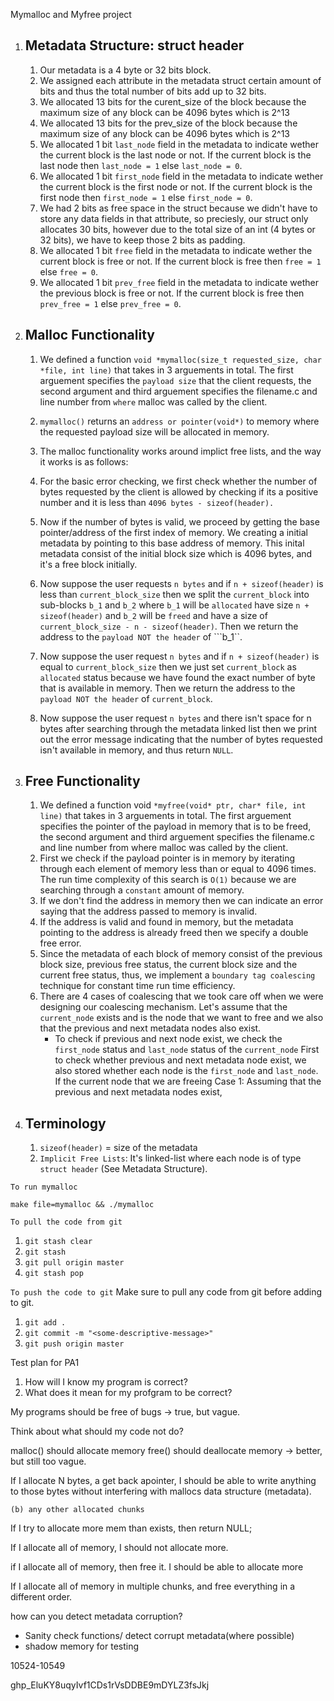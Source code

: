 Mymalloc and Myfree project

1. ## Metadata Structure: struct header
    1. Our metadata is a 4 byte or 32 bits block.
    2. We assigned each attribute in the metadata struct certain amount of bits and thus the total number of bits add
    up to 32 bits.
    3. We allocated 13 bits for the curent_size of the block because the maximum size of any block can be 4096 bytes which is 2^13
    4. We allocated 13 bits for the prev_size of the block because the maximum size of any block can be 4096 bytes which is 2^13
    5. We allocated 1 bit ```last_node``` field in the metadata to indicate wether the current block is the last node or not. If the current block is the last node then ```last_node = 1``` else ```last_node = 0```.
    6. We allocated 1 bit ```first_node``` field in the metadata to indicate wether the current block is the first node or not. If the current block is the first node then ```first_node = 1``` else ```first_node = 0```.
    7. We had 2 bits as free space in the struct because we didn't have to store any data fields in that attribute, so preciesly, our struct only allocates 30 bits, however due to the total size of an int (4 bytes or 32 bits), we have to keep those 2 bits as padding.
    8. We allocated 1 bit ```free``` field in the metadata to indicate wether the current block is free or not. If the current block is free then ```free = 1``` else ```free = 0```.
    9. We allocated 1 bit ```prev_free``` field in the metadata to indicate wether the previous block is free or not. If the current block is free then ```prev_free = 1``` else ```prev_free = 0```.

2. ## Malloc Functionality
    1. We defined a function ```void *mymalloc(size_t requested_size, char *file, int line)``` that takes in 3 arguements in total. The first arguement specifies the ```payload size``` that the client requests, the second argument and third arguement specifies the filename.c and line number from ```where``` malloc was called by the client. 
    2. ```mymalloc()``` returns an ```address or pointer(void*)``` to memory where the requested payload size will be allocated in memory.
    3. The malloc functionality works around implict free lists, and the way it works is as follows:

    4. For the basic error checking, we first check whether the number of bytes requested by the client is allowed by checking if its a positive number and it is less than ```4096 bytes - sizeof(header).```
    5. Now if the number of bytes is valid, we proceed by getting the base pointer/address of the first index of memory. We creating a initial metadata by pointing to this base address of memory. This inital metadata consist of the initial block size which is 4096 bytes, and it's a free block initially.
    6. Now suppose the user requests ```n bytes``` and if ```n + sizeof(header)``` is less than ```current_block_size``` then we split the ```current_block``` into sub-blocks ``b_1`` and ``b_2`` where ```b_1``` will be ```allocated``` have size ```n + sizeof(header)``` and ```b_2``` will be ```freed``` and have a size of ```current_block_size - n - sizeof(header)```. Then we return the address to the  ```payload NOT the header``` of ```b_1``.
    7. Now suppose the user request ```n bytes``` and if ```n + sizeof(header)``` is equal to ```current_block_size``` then we just set ```current_block``` as ```allocated``` status because we have found the exact number of byte that is available in memory. Then we return the address to the ```payload NOT the header``` of ```current_block```.
    8. Now suppose the user request ```n bytes``` and there isn't space for n bytes after searching through the metadata linked list then we print out the error message indicating that the number of bytes requested isn't available in memory, and thus return ```NULL```.

3. ## Free Functionality
    1. We defined a function void ```*myfree(void* ptr, char* file, int line)``` that takes in 3 arguements in total. The first arguement specifies the pointer of the payload in memory that is to be freed, the second argument and third arguement specifies the filename.c and line number from where malloc was called by the client.
    2. First we check if the payload pointer is in memory by iterating through each element of memory less than or equal to 4096 times. The run time complexity of this search is ```O(1)``` because we are searching through a ```constant``` amount of memory. 
    3. If we don't find the address in memory then we can indicate an error saying that the address passed to memory is invalid.
    4. If the address is valid and found in memory, but the metadata pointing to the address is already freed then we specify a double free error.
    6. Since the metadata of each block of memory consist of the previous block size, previous free status, the current block size and the current free status, thus, we implement a ```boundary tag coalescing``` technique for constant time run time efficiency. 
    7. There are 4 cases of coalescing that we took care off when we were designing our coalescing mechanism. Let's assume that the ```current_node``` exists and is the node that we want to free and we also that the previous and next metadata nodes also exist. 
        -  To check if previous and next node exist, we check the ```first_node``` status and ```last_node``` status of the ```current_node``` 
        First to check whether previous and next metadata node exist, we also stored whether each node is the ```first_node``` and ```last_node```. If the current node that we are freeing
        Case 1: Assuming that the previous and next metadata nodes exist, 


4. ## Terminology
    1. ```sizeof(header)``` = size of the metadata
    2. ```Implicit Free Lists```: It's linked-list where each node is of type ```struct header```  (See Metadata Structure).










```To run mymalloc```

```make file=mymalloc && ./mymalloc```

```To pull the code from git```
1. ```git stash clear```
2. ```git stash```
3. ```git pull origin master```
4. ```git stash pop```


```To push the code to git```
Make sure to pull any code from git before adding to git.

1. ```git add .```
2. ```git commit -m "<some-descriptive-message>"```
3. ```git push origin master```


Test plan for PA1

1. How will I know my program is correct?
2. What does it mean for my profgram to be correct?

My programs should be free of bugs
    -> true, but vague.

Think about what should my code not do?

malloc() should allocate memory
free() should deallocate memory
    -> better, but still too vague.


If I allocate N bytes, a get back apointer, I should be able to write anything
    to those bytes without interfering with mallocs data structure (metadata).

    (b) any other allocated chunks

If I try to allocate more mem than exists, then return NULL;

If I allocate all of memory, I should not allocate more.

if I allocate all of memory, then free it. I should be able to allocate more

If I allocate all of memory in multiple chunks,
and free everything in a different order.

how can you detect metadata corruption?
-   Sanity check functions/ detect corrupt metadata(where possible)
-   shadow memory for testing


10524-10549

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